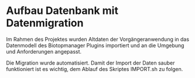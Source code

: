 Aufbau Datenbank mit Datenmigration
===================================

Im Rahmen des Projektes wurden Altdaten der Vorgängeranwendung in 
das Datenmodell des Biotopmanager Plugins importiert und an die 
Umgebung und Anforderungen angepasst.

Die Migration wurde automatisiert. Damit der Import der Daten 
sauber funktioniert ist es wichtig, dem Ablauf des Skriptes 
IMPORT.sh zu folgen.
